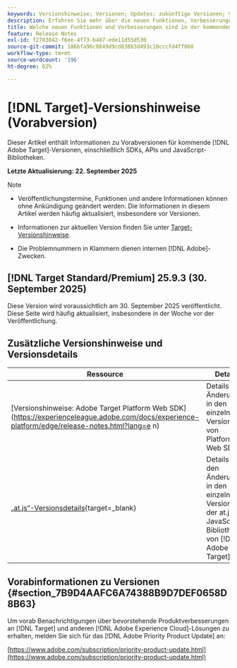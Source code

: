 ```yaml
---
keywords: Versionshinweise; Versionen; Updates; zukünftige Versionen; Verbesserungen; neue Funktionen; Fehlerbehebungen; Updates; Vorabversion; frühzeitiger Zugriff
description: Erfahren Sie mehr über die neuen Funktionen, Verbesserungen und Fehlerbehebungen in der kommenden Version von [!DNL Target] sowie in den zugehörigen SDKs, APIs und JavaScript-Bibliotheken.
title: Welche neuen Funktionen und Verbesserungen sind in der kommenden  [!DNL Target] -Version enthalten?
feature: Release Notes
exl-id: f2783042-f6ee-4f73-b487-ede11d55d530
source-git-commit: 186bfa96c0849d9cd838b3d493c10cccfd4ff068
workflow-type: tm+mt
source-wordcount: '196'
ht-degree: 62%

---
```


# [!DNL Target]-Versionshinweise (Vorabversion)

Dieser Artikel enthält Informationen zu Vorabversionen für kommende [!DNL Adobe Target]-Versionen, einschließlich SDKs, APIs und JavaScript-Bibliotheken.

**Letzte Aktualisierung: 22. September 2025**

>[!NOTE]
>
>* Veröffentlichungstermine, Funktionen und andere Informationen können ohne Ankündigung geändert werden. Die Informationen in diesem Artikel werden häufig aktualisiert, insbesondere vor Versionen.
>
>* Informationen zur aktuellen Version finden Sie unter [Target-Versionshinweise](release-notes.md).
>
>* Die Problemnummern in Klammern dienen internen [!DNL Adobe]-Zwecken.

## [!DNL Target Standard/Premium] 25.9.3 (30. September 2025)

Diese Version wird voraussichtlich am 30. September 2025 veröffentlicht. Diese Seite wird häufig aktualisiert, insbesondere in der Woche vor der Veröffentlichung.

## Zusätzliche Versionshinweise und Versionsdetails

| Ressource | Details |
|--- |--- |
| [Versionshinweise: Adobe Target Platform Web SDK]&#x200B;(https://experienceleague.adobe.com/docs/experience-platform/edge/release-notes.html?lang=e n) | Details zu Änderungen in den einzelnen Versionen von Platform Web SDK. |
| [„at.js“-Versionsdetails](https://experienceleague.adobe.com/docs/target-dev/developer/client-side/at-js-implementation/target-atjs-versions.html?lang=de){target=_blank} | Details zu den Änderungen in den einzelnen Versionen der at.js-JavaScript-Bibliothek von [!DNL Adobe Target] |

## Vorabinformationen zu Versionen {#section_7B9D4AAFC6A74388B9D7DEF0658D8B63}

Um vorab Benachrichtigungen über bevorstehende Produktverbesserungen an [!DNL Target] und anderen [!DNL Adobe Experience Cloud]-Lösungen zu erhalten, melden Sie sich für das [!DNL Adobe Priority Product Update] an:

[https://www.adobe.com/subscription/priority-product-update.html](https://www.adobe.com/subscription/priority-product-update.html)
